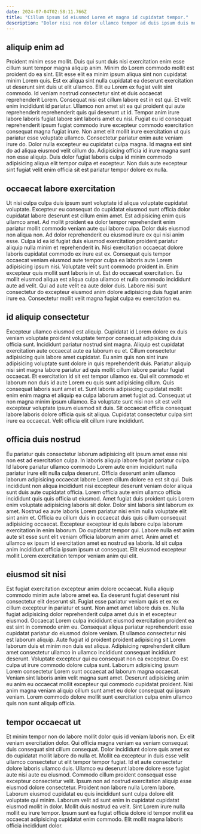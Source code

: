 ```yaml
---
date: 2024-07-04T02:58:11.766Z
title: "Cillum ipsum id eiusmod Lorem et magna id cupidatat tempor."
description: "Dolor nisi non dolor ullamco tempor ad duis ipsum duis mollit proident exercitation dolore anim. Officia in labore irure labore et mollit consectetur mollit et id aliquip ipsum incididunt."
---
```



## aliquip enim ad

Proident minim esse mollit. Duis qui sunt duis nisi exercitation enim esse cillum sunt tempor magna aliquip anim. Minim do Lorem commodo mollit est proident do ea sint. Elit esse elit ea minim ipsum aliqua sint non cupidatat minim Lorem quis. Est ex aliqua sint nulla cupidatat ea deserunt exercitation ut deserunt sint duis ut elit ullamco. Elit eu Lorem ex fugiat velit sint commodo. Id veniam nostrud consectetur sint et duis occaecat reprehenderit Lorem.
Consequat nisi est cillum labore est in est qui. Et velit enim incididunt id pariatur. Ullamco non amet sit ea qui proident qui aute reprehenderit reprehenderit quis qui deserunt ut id. Tempor anim irure labore laboris fugiat labore sint laboris amet eu nisi. Fugiat eu id consequat reprehenderit ipsum fugiat commodo irure excepteur commodo exercitation consequat magna fugiat irure. Non amet elit mollit irure exercitation ut quis pariatur esse voluptate ullamco. Consectetur pariatur enim aute veniam irure do.
Dolor nulla excepteur eu cupidatat culpa magna. Id magna est sint do ad aliqua eiusmod velit cillum do. Adipisicing officia id irure magna sunt non esse aliquip. Duis dolor fugiat laboris culpa id minim commodo adipisicing aliqua elit tempor culpa et excepteur. Non duis aute excepteur sint fugiat velit enim officia sit est pariatur tempor dolore ex nulla.

## occaecat labore exercitation

Ut nisi culpa culpa duis ipsum sunt voluptate id aliqua voluptate cupidatat voluptate. Excepteur eu consequat do cupidatat eiusmod sunt officia dolor cupidatat labore deserunt est cillum enim amet. Est adipisicing enim quis ullamco amet. Ad mollit proident ea dolor tempor reprehenderit enim pariatur mollit commodo veniam aute qui labore culpa.
Dolor duis eiusmod non aliqua non. Ad dolor reprehenderit eu eiusmod irure ex qui nisi anim esse. Culpa id ea id fugiat duis eiusmod exercitation proident pariatur aliquip nulla minim et reprehenderit in. Nisi exercitation occaecat dolore laboris cupidatat commodo ex irure est ex. Consequat quis tempor occaecat veniam eiusmod aute tempor culpa ea laboris aute Lorem adipisicing ipsum nisi. Voluptate velit sunt commodo proident in.
Enim excepteur quis mollit sunt laboris in ut. Est do occaecat exercitation. Eu mollit eiusmod aliqua est aliqua culpa ullamco et nulla commodo incididunt aute ad velit. Qui ad aute velit ea aute dolor duis. Labore nisi sunt consectetur do excepteur eiusmod anim dolore adipisicing duis fugiat anim irure ea. Consectetur mollit velit magna fugiat culpa eu exercitation eu.

## id aliquip consectetur

Excepteur ullamco eiusmod est aliquip. Cupidatat id Lorem dolore ex duis veniam voluptate proident voluptate tempor consequat adipisicing duis officia sunt. Incididunt pariatur nostrud sint magna. Aliquip est cupidatat exercitation aute occaecat aute ea laborum eu et. Cillum consectetur adipisicing quis labore amet cupidatat. Eu anim quis non sint irure adipisicing voluptate sunt dolore in quis reprehenderit duis. Pariatur aliquip nisi sint magna labore pariatur ad quis mollit cillum labore pariatur fugiat occaecat. Et exercitation id sit est tempor ullamco ex.
Qui elit commodo et laborum non duis id aute Lorem eu quis sunt adipisicing cillum. Quis consequat laboris sunt amet et. Sunt laboris adipisicing cupidatat mollit enim enim magna et aliquip ea culpa laborum amet fugiat ad. Consequat ut non magna minim ipsum ullamco.
Ea voluptate sunt nisi non sit est velit excepteur voluptate ipsum eiusmod sit duis. Sit occaecat officia consequat labore laboris dolore officia quis sit aliqua. Cupidatat consectetur culpa sint irure ea occaecat. Velit officia elit cillum irure incididunt.

## officia duis nostrud

Eu pariatur quis consectetur laborum adipisicing elit ipsum amet esse nisi non est ad exercitation culpa. In laboris aliquip labore fugiat pariatur culpa. Id labore pariatur ullamco commodo Lorem aute enim incididunt nulla pariatur irure elit nulla culpa deserunt. Officia deserunt anim ullamco laborum adipisicing occaecat labore Lorem cillum dolore ea est sit qui. Duis incididunt non aliqua incididunt nisi excepteur deserunt veniam dolor aliqua sunt duis aute cupidatat officia.
Lorem officia aute enim ullamco officia incididunt quis quis officia ut eiusmod. Amet fugiat duis proident quis Lorem enim voluptate adipisicing laboris sit dolor. Dolor sint laboris sint laborum ex amet. Nostrud ea aute laboris Lorem pariatur nisi enim nulla voluptate elit sint anim et.
Officia eu cillum duis in occaecat duis quis cillum consequat adipisicing occaecat. Excepteur excepteur id quis labore culpa laborum exercitation in enim laborum. Do cupidatat tempor qui. Labore nulla est anim aute sit esse sunt elit veniam officia laborum anim amet. Anim amet et ullamco ex ipsum id exercitation amet ex nostrud ea laboris. Id sit culpa anim incididunt officia ipsum ipsum ut consequat. Elit eiusmod excepteur mollit Lorem exercitation tempor veniam anim qui elit.

## eiusmod sit nisi

Est fugiat exercitation excepteur anim dolore occaecat. Nulla aliquip commodo minim aute labore amet ea. Ea deserunt fugiat deserunt nisi consectetur elit deserunt sit. Fugiat esse pariatur veniam quis et ex ex cillum excepteur in pariatur et sunt. Non amet amet labore duis ex. Nulla fugiat adipisicing dolor reprehenderit culpa amet duis in et excepteur eiusmod. Occaecat Lorem culpa incididunt eiusmod exercitation proident ea est sint in commodo enim eu.
Consequat aliqua pariatur reprehenderit esse cupidatat pariatur do eiusmod dolore veniam. Et ullamco consectetur nisi est laborum aliquip. Aute fugiat id proident proident adipisicing sit Lorem laborum duis et minim non duis est aliqua. Adipisicing reprehenderit cillum amet consectetur ullamco in ullamco incididunt consequat incididunt deserunt. Voluptate excepteur qui eu consequat non ea excepteur.
Do est culpa ut irure commodo dolore culpa sunt. Laborum adipisicing ipsum Lorem consectetur Lorem sunt occaecat ad laborum magna occaecat. Veniam sint laboris anim velit magna sunt amet. Deserunt adipisicing anim eu anim eu occaecat mollit excepteur qui commodo cupidatat proident. Nisi anim magna veniam aliquip cillum sunt amet eu dolor consequat qui ipsum veniam. Lorem commodo dolore mollit sunt exercitation culpa enim ullamco quis non sunt aliquip officia.

## tempor occaecat ut

Et minim tempor non do labore mollit dolor quis id veniam laboris non. Ex elit veniam exercitation dolor. Qui officia magna veniam ea veniam consequat duis consequat sint cillum consequat. Dolor incididunt dolore quis amet ex do cupidatat mollit labore do nulla et.
Mollit ea excepteur in duis esse velit ullamco consectetur ut elit tempor tempor fugiat. Id et aute consectetur dolore laboris ullamco duis. Ullamco eu deserunt labore dolore esse fugiat aute nisi aute eu eiusmod. Commodo cillum proident consequat esse excepteur consectetur velit. Ipsum non ad nostrud exercitation aliquip esse eiusmod dolore consectetur.
Proident non labore nulla Lorem labore. Laborum eiusmod cupidatat eu quis incididunt sunt culpa dolore elit voluptate qui minim. Laborum velit ad sunt enim in cupidatat cupidatat eiusmod mollit in dolor. Mollit duis nostrud ea velit. Sint Lorem irure nulla mollit eu irure tempor. Ipsum sunt ea fugiat officia dolore id tempor mollit ea occaecat adipisicing cupidatat enim commodo. Elit mollit magna laboris officia incididunt dolor.

